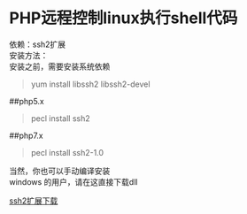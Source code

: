 # PHP远程控制linux执行shell代码
依赖：ssh2扩展  
安装方法：  
安装之前，需要安装系统依赖
>yum install libssh2 libssh2-devel  

##php5.x  
>pecl install ssh2

##php7.x
>pecl install ssh2-1.0

当然，你也可以手动编译安装  
windows 的用户，请在这直接下载dll  

<a href="https://pecl.php.net/package/ssh2">ssh2扩展下载</a>